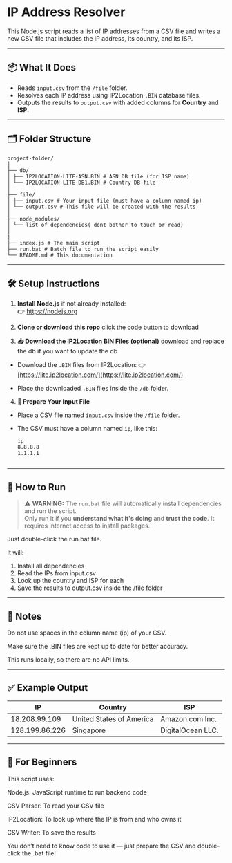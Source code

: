 # IP Address Resolver

This Node.js script reads a list of IP addresses from a CSV file and writes a new CSV file that includes the IP address, its country, and its ISP.

---

## 📦 What It Does

- Reads `input.csv` from the `/file` folder.
- Resolves each IP address using IP2Location `.BIN` database files.
- Outputs the results to `output.csv` with added columns for **Country** and **ISP**.

---

## 🗂️ Folder Structure
```
project-folder/
│
├── db/
│ ├── IP2LOCATION-LITE-ASN.BIN # ASN DB file (for ISP name)
│ └── IP2LOCATION-LITE-DB1.BIN # Country DB file
│
├── file/
│ ├── input.csv # Your input file (must have a column named ip)
│ └── output.csv # This file will be created with the results
│
├── node_modules/
│ └── list of dependencies( dont bother to touch or read)
│ 
|
├── index.js # The main script
├── run.bat # Batch file to run the script easily
└── README.md # This documentation
```


---

## 🛠️ Setup Instructions

1. **Install Node.js** if not already installed:  
   👉 https://nodejs.org


2. **Clone or download this repo**
click the code button to download


3. **📥 Download the IP2Location BIN Files (optional)**
  download and replace the db if you want to update the db
- Download the `.BIN` files from IP2Location:
  👉 [https://lite.ip2location.com/](https://lite.ip2location.com/)

- Place the downloaded `.BIN` files inside the `/db` folder.



4.  **📄 Prepare Your Input File**

- Place a CSV file named `input.csv` inside the `/file` folder.

- The CSV must have a column named `ip`, like this:

  ```csv
  ip
  8.8.8.8
  1.1.1.1


---
## 🚀 How to Run
> ⚠️ **WARNING:** The `run.bat` file will automatically install dependencies and run the script.  
> Only run it if you **understand what it's doing** and **trust the code**. It requires internet access to install packages.

Just double-click the run.bat file.

It will:
<ol>
<li>Install all dependencies</li>
<li> Read the IPs from input.csv</li>

<li> Look up the country and ISP for each</li>

<li> Save the results to output.csv inside the /file folder</li>
</ol>

---
## 📌 Notes

Do not use spaces in the column name (ip) of your CSV.

Make sure the .BIN files are kept up to date for better accuracy.

This runs locally, so there are no API limits.

---
## ✅ Example Output

| IP       | Country                | ISP                    |
|-------------------|------------------------|------------------------|
| 18.208.99.109     | United States of America| Amazon.com Inc.        |
| 128.199.86.226    | Singapore              | DigitalOcean LLC.      |


---

## 🧠 For Beginners
This script uses:

Node.js: JavaScript runtime to run backend code

CSV Parser: To read your CSV file

IP2Location: To look up where the IP is from and who owns it

CSV Writer: To save the results

You don’t need to know code to use it — just prepare the CSV and double-click the .bat file!

